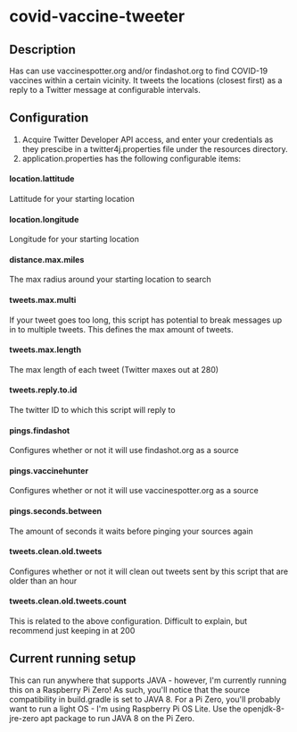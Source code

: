 # covid-vaccine-tweeter

## Description
Has can use vaccinespotter.org and/or findashot.org to find COVID-19 vaccines within a certain vicinity. It tweets the locations (closest first) as a reply to a Twitter message at configurable intervals.

## Configuration
1. Acquire Twitter Developer API access, and enter your credentials as they prescibe in a twitter4j.properties file under the resources directory.
2. application.properties has the following configurable items:
#### location.lattitude
Lattitude for your starting location
#### location.longitude
Longitude for your starting location
#### distance.max.miles
The max radius around your starting location to search
#### tweets.max.multi
If your tweet goes too long, this script has potential to break messages up in to multiple tweets. This defines the max amount of tweets.
#### tweets.max.length
The max length of each tweet (Twitter maxes out at 280)
#### tweets.reply.to.id
The twitter ID to which this script will reply to
#### pings.findashot
Configures whether or not it will use findashot.org as a source
#### pings.vaccinehunter
Configures whether or not it will use vaccinespotter.org as a source
#### pings.seconds.between
The amount of seconds it waits before pinging your sources again
#### tweets.clean.old.tweets
Configures whether or not it will clean out tweets sent by this script that are older than an hour
#### tweets.clean.old.tweets.count
This is related to the above configuration. Difficult to explain, but recommend just keeping in at 200

## Current running setup
This can run anywhere that supports JAVA - however, I'm currently running this on a Raspberry Pi Zero! As such, you'll notice that the source compatibility in build.gradle is set to JAVA 8. 
For a Pi Zero, you'll probably want to run a light OS - I'm using Raspberry Pi OS Lite. Use the openjdk-8-jre-zero apt package to run JAVA 8 on the Pi Zero.

